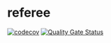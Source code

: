# referee

[![codecov](https://codecov.io/gh/ingmargoudt/referee/branch/main/graph/badge.svg?token=VYZIZE8PYX)](https://codecov.io/gh/ingmargoudt/referee)
[![Quality Gate Status](https://sonarcloud.io/api/project_badges/measure?project=ingmargoudt_referee&metric=alert_status)](https://sonarcloud.io/dashboard?id=ingmargoudt_referee)
